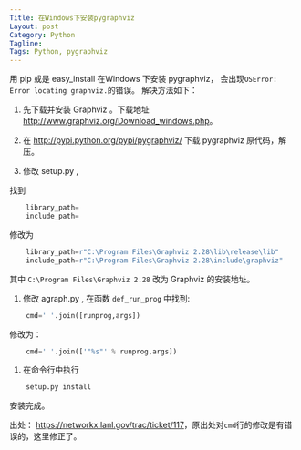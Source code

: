 ```yaml
---
Title: 在Windows下安装pygraphviz
Layout: post
Category: Python
Tagline: 
Tags: Python, pygraphviz
---
```


用 pip 或是 easy_install 在Windows 下安装 pygraphviz，
会出现`OSError: Error locating graphviz.`的错误。
解决方法如下：

1.  先下载并安装 Graphviz 。下载地址 <http://www.graphviz.org/Download_windows.php>。

1.  在 <http://pypi.python.org/pypi/pygraphviz/> 下载 pygraphviz 原代码，解压。

1.  修改 setup.py ,

找到

```py
    library_path=
    include_path=
```

修改为

```py
    library_path=r"C:\Program Files\Graphviz 2.28\lib\release\lib"
    include_path=r"C:\Program Files\Graphviz 2.28\include\graphviz"
```

其中 `C:\Program Files\Graphviz 2.28` 改为 Graphviz 的安装地址。

1.  修改 agraph.py , 在函数 `def_run_prog` 中找到:

```py
    cmd=' '.join([runprog,args])
```

修改为：

```py
    cmd=' '.join(['"%s"' % runprog,args])
```

1.  在命令行中执行

```py
    setup.py install
```

安装完成。

出处： <https://networkx.lanl.gov/trac/ticket/117>，原出处对`cmd`行的修改是有错误的，这里修正了。

